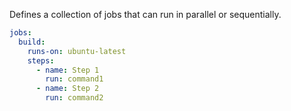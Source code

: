 Defines a collection of jobs that can run in parallel or sequentially.

```yaml
jobs:
  build:
    runs-on: ubuntu-latest
    steps:
      - name: Step 1
        run: command1
      - name: Step 2
        run: command2
```
